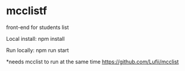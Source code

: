 # mcclistf
front-end for students list

Local install:
npm install

Run locally:
npm run start

*needs mcclist to run at the same time
https://github.com/Lufii/mcclist
